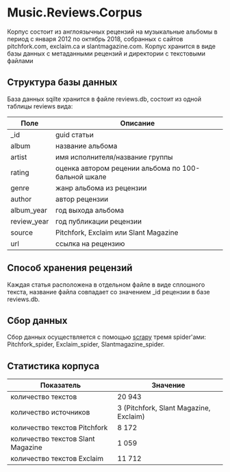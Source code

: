 # Music.Reviews.Corpus

Корпус состоит из англоязычных рецензий на музыкальные альбомы в период с января 2012 по октябрь 2018, собранных с сайтов pitchfork.com, exclaim.ca и slantmagazine.com. 
Корпус хранится в виде базы данных с метаданными рецензий и директории с текстовыми файлами

## Структура базы данных
База данных sqilte хранится в файле reviews.db, состоит из одной таблицы reviews вида:

| Поле | Описание |
|------|----------|
| _id | guid статьи |
| album | название альбома |
| artist | имя исполнителя/название группы |
| rating | оценка автором рецении альбома по 100-бальной шкале |
| genre | жанр альбома из рецензии |
| author | автор рецензии |
| album_year | год выхода альбома |
| review_year | год публикации рецензии |
| source | Pitchfork, Exclaim или Slant Magazine |
| url | ссылка на рецензию |

## Способ хранения рецензий
Каждая статья расположена в отдельном файле в виде сплошного текста, название файла совпадает со значением _id рецензии в базе reviews.db.

## Сбор данных
Сбор данных осуществляется с помощью [scrapy](https://scrapy.org/) тремя spider'ами: Pitchfork_spider, Exclaim_spider, Slantmagazine_spider. 

## Статистика корпуса
| Показатель | Значение |
|------|----------|
| количество текстов | 20 943 |
| количество источников | 3 (Pitchfork, Slant Magazine, Exclaim) |
| количество текстов Pitchfork | 8 172 |
| количество текстов Slant Magazine | 1 059 |
| количество текстов Exclaim | 11 712 |

